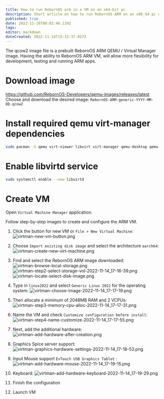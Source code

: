 ```yaml
---
title: How to run RebornOS arm in a VM on an x64-bit pc
description: Short article on how to run RebornOS ARM on an x86_64 pc using QEMU 
published: true
date: 2022-11-16T00:02:46.139Z
tags: 
editor: markdown
dateCreated: 2022-11-14T15:15:37.027Z
---
```


The qcow2 image file is a prebuilt RebornOS ARM QEMU / Virtual Manager image.  Having the ability to RebornOS ARM VM, will allow more flexibility for development, testing and running ARM apps.

# Download image
https://github.com/RebornOS-Developers/qemu-images/releases/latest
Choose and download the desired image: `RebornOS-ARM-generic-YYYY-MM-DD.qcow2`
# Install required qemu virt-manager dependencies
```sh
sudo pacman -S qemu virt-viewer libvirt virt-manager qemu-desktop qemu-system-aarch64 edk2-armvirt
```
# Enable libvirtd service
```sh
sudo systemctl enable --now libvirtd
```
# Create VM
Open `Virtual Machine Manager` application.

Follow step-by-step images to create and configure the ARM VM.

1. Click the button for new VM or `File > New Virtual Machine`:
![virtman-new-vm-button.png](/how-to/run-rebornos-arm/virtman-new-vm-button.png)
1. Choose `Import existing disk image` and select the architecture `aarch64`:
![virtman-create-new-virt-machine.png](/how-to/run-rebornos-arm/virtman-create-new-virt-machine.png)
1. Find and select the RebornOS ARM image downloaded:
![virtman-browse-local-storage.png](/how-to/run-rebornos-arm/virtman-browse-local-storage.png)
![virtman-step2-select-storage-vol-2022-11-14_17-16-39.png](/how-to/run-rebornos-arm/virtman-step2-select-storage-vol-2022-11-14_17-16-39.png)
![virtman-locate-select-disk-image.png](/how-to/run-rebornos-arm/virtman-locate-select-disk-image.png)
1. Type in `linux2022` and select `Generic Linux 2022` for the operating system:
![virtman-choose-image-2022-11-14_17-17-19.png](/how-to/run-rebornos-arm/virtman-choose-image-2022-11-14_17-17-19.png)
1. Then allocate a minimum of 2048MB RAM and 2 VCPUs:
![virtman-step3-memory-cpu-alloc-2022-11-14_17-17-31.png](/how-to/run-rebornos-arm/virtman-step3-memory-cpu-alloc-2022-11-14_17-17-31.png)
1. Name the VM and check `Customize configuration before install`:
![virtman-step4-name-customize-2022-11-14_17-17-55.png](/how-to/run-rebornos-arm/virtman-step4-name-customize-2022-11-14_17-17-55.png)
1. Next, add the additional hardware:
![virtman-add-hardware-after-creation.png](/how-to/run-rebornos-arm/virtman-add-hardware-after-creation.png)
1. Graphics Spice server support:
![virtman-graphics-hardware-settings-2022-11-14_17-18-53.png](/how-to/run-rebornos-arm/virtman-graphics-hardware-settings-2022-11-14_17-18-53.png)
1. Input Mouse support `EvTouch USB Graphics Tablet` :
![virtman-add-hardware-mouse-2022-11-14_17-19-15.png](/how-to/run-rebornos-arm/virtman-add-hardware-mouse-2022-11-14_17-19-15.png)
1. Keyboard:
![virtman-add-hardware-keyboard-2022-11-14_17-19-29.png](/how-to/run-rebornos-arm/virtman-add-hardware-keyboard-2022-11-14_17-19-29.png)
1. Finish the configuration

1. Launch VM

